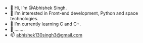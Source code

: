 - 👋 Hi, I’m @Abhishek Singh.
- 👀 I’m interested in Front-end development, Python and space technologies. 
- 🌱 I’m currently learning C and C+.
- 💞️ ........
- 📫 abhishek130singh3@gmail.com 

<!---
BlazingXavier/BlazingXavier is a ✨ special ✨ repository because its `README.md` (this file) appears on your GitHub profile.
You can click the Preview link to take a look at your changes.
--->
